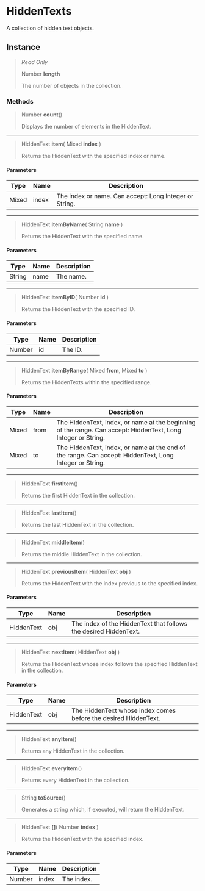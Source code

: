 # HiddenTexts
A collection of hidden text objects.

## Instance
> *Read Only* 
> 
> Number **length** 
>
> The number of objects in the collection.

### Methods
> Number **count**()
> 
> Displays the number of elements in the HiddenText.
*** 
> HiddenText **item**( Mixed **index** )
> 
> Returns the HiddenText with the specified index or name.
#### Parameters
| Type | Name | Description |
|---|---|---|
| Mixed | index | The index or name. Can accept: Long Integer or String. |

*** 
> HiddenText **itemByName**( String **name** )
> 
> Returns the HiddenText with the specified name.
#### Parameters
| Type | Name | Description |
|---|---|---|
| String | name | The name. |

*** 
> HiddenText **itemByID**( Number **id** )
> 
> Returns the HiddenText with the specified ID.
#### Parameters
| Type | Name | Description |
|---|---|---|
| Number | id | The ID. |

*** 
> HiddenText **itemByRange**( Mixed **from**, Mixed **to** )
> 
> Returns the HiddenTexts within the specified range.
#### Parameters
| Type | Name | Description |
|---|---|---|
| Mixed | from | The HiddenText, index, or name at the beginning of the range. Can accept: HiddenText, Long Integer or String. |
| Mixed | to | The HiddenText, index, or name at the end of the range. Can accept: HiddenText, Long Integer or String. |

*** 
> HiddenText **firstItem**()
> 
> Returns the first HiddenText in the collection.
*** 
> HiddenText **lastItem**()
> 
> Returns the last HiddenText in the collection.
*** 
> HiddenText **middleItem**()
> 
> Returns the middle HiddenText in the collection.
*** 
> HiddenText **previousItem**( HiddenText **obj** )
> 
> Returns the HiddenText with the index previous to the specified index.
#### Parameters
| Type | Name | Description |
|---|---|---|
| HiddenText | obj | The index of the HiddenText that follows the desired HiddenText. |

*** 
> HiddenText **nextItem**( HiddenText **obj** )
> 
> Returns the HiddenText whose index follows the specified HiddenText in the collection.
#### Parameters
| Type | Name | Description |
|---|---|---|
| HiddenText | obj | The HiddenText whose index comes before the desired HiddenText. |

*** 
> HiddenText **anyItem**()
> 
> Returns any HiddenText in the collection.
*** 
> HiddenText **everyItem**()
> 
> Returns every HiddenText in the collection.
*** 
> String **toSource**()
> 
> Generates a string which, if executed, will return the HiddenText.
*** 
> HiddenText **[]**( Number **index** )
> 
> Returns the HiddenText with the specified index.
#### Parameters
| Type | Name | Description |
|---|---|---|
| Number | index | The index. |


